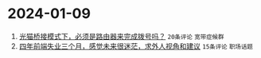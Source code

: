 # 2024-01-09

1. [光猫桥接模式下，必须是路由器来完成拨号吗？](https://www.v2ex.com/t/1007009) `20条评论` `宽带症候群`
1. [四年前端失业三个月，感觉未来很迷茫，求外人视角和建议](https://www.v2ex.com/t/1007010) `15条评论` `职场话题`
